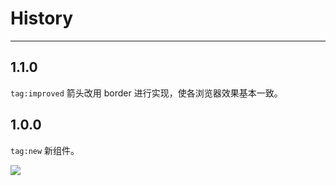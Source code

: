# History

---

## 1.1.0

`tag:improved` 箭头改用 border 进行实现，使各浏览器效果基本一致。

## 1.0.0

`tag:new` 新组件。

![](https://i.alipayobjects.com/e/201306/VoiDYoRIz.png)


